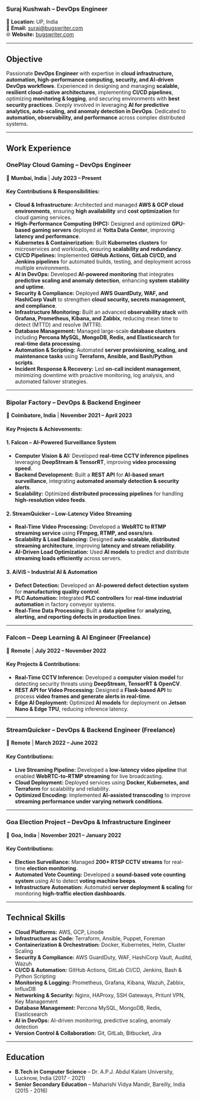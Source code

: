 ### **Suraj Kushwah – DevOps Engineer**  
📍 **Location:** UP, India  
📧 **Email:** [suraj@bugswriter.com](mailto:suraj@bugswriter.com)  
🌐 **Website:** [bugswriter.com](https://bugswriter.com)  

---

## **Objective**  
Passionate **DevOps Engineer** with expertise in **cloud infrastructure, automation, high-performance computing, security, and AI-driven DevOps workflows**. Experienced in designing and managing **scalable, resilient cloud-native architectures**, implementing **CI/CD pipelines**, optimizing **monitoring & logging**, and securing environments with **best security practices**. Deeply involved in leveraging **AI for predictive analytics, auto-scaling, and anomaly detection in DevOps**. Dedicated to **automation, observability, and performance** across complex distributed systems.

---

## **Work Experience**  

### **OnePlay Cloud Gaming – DevOps Engineer**  
📍 **Mumbai, India** | **July 2023 – Present**  

#### **Key Contributions & Responsibilities:**  
- **Cloud & Infrastructure:** Architected and managed **AWS & GCP cloud environments**, ensuring **high availability** and **cost optimization** for cloud gaming services.  
- **High-Performance Computing (HPC):** Designed and optimized **GPU-based gaming servers** deployed at **Yotta Data Center**, improving **latency and performance**.  
- **Kubernetes & Containerization:** Built **Kubernetes clusters** for microservices and workloads, ensuring **scalability and redundancy**.  
- **CI/CD Pipelines:** Implemented **GitHub Actions, GitLab CI/CD, and Jenkins pipelines** for automated builds, testing, and deployment across multiple environments.  
- **AI in DevOps:** Developed **AI-powered monitoring** that integrates **predictive scaling and anomaly detection**, enhancing **system stability and uptime**.  
- **Security & Compliance:** Deployed **AWS GuardDuty, WAF, and HashiCorp Vault** to strengthen **cloud security, secrets management, and compliance**.  
- **Infrastructure Monitoring:** Built an advanced **observability stack** with **Grafana, Prometheus, Kibana, and Zabbix**, reducing mean time to detect (MTTD) and resolve (MTTR).  
- **Database Management:** Managed large-scale **database clusters** including **Percona MySQL, MongoDB, Redis, and Elasticsearch** for **real-time data processing**.  
- **Automation & Scripting:** Automated **server provisioning, scaling, and maintenance tasks** using **Terraform, Ansible, and Bash/Python scripts**.  
- **Incident Response & Recovery:** Led **on-call incident management**, minimizing downtime with proactive monitoring, log analysis, and automated failover strategies.  

---

### **Bipolar Factory – DevOps & Backend Engineer**  
📍 **Coimbatore, India** | **November 2021 – April 2023**  

#### **Key Projects & Achievements:**  

#### **1. Falcon – AI-Powered Surveillance System**  
- **Computer Vision & AI:** Developed **real-time CCTV inference pipelines** leveraging **DeepStream & TensorRT**, improving **video processing speed**.  
- **Backend Development:** Built a **REST API** for **AI-based smart surveillance**, integrating **automated anomaly detection & security alerts**.  
- **Scalability:** Optimized **distributed processing pipelines** for handling **high-resolution video feeds**.  

#### **2. StreamQuicker – Low-Latency Video Streaming**  
- **Real-Time Video Processing:** Developed a **WebRTC to RTMP streaming service** using **FFmpeg, RTMP, and ossrs/srs**.  
- **Scalability & Load Balancing:** Designed **auto-scalable, distributed streaming architecture**, improving **latency and stream reliability**.  
- **AI-Driven Load Optimization:** Used **AI models** to predict and distribute **streaming loads efficiently** across servers.  

#### **3. AiViS – Industrial AI & Automation**  
- **Defect Detection:** Developed an **AI-powered defect detection system** for **manufacturing quality control**.  
- **PLC Automation:** Integrated **PLC controllers** for **real-time industrial automation** in factory conveyor systems.  
- **Real-Time Data Processing:** Built a **data pipeline** for **analyzing, alerting, and reporting defects in production lines**.  

---

### **Falcon – Deep Learning & AI Engineer (Freelance)**  
📍 **Remote** | **July 2022 – November 2022**  

#### **Key Projects & Contributions:**  
- **Real-Time CCTV Inference:** Developed a **computer vision model** for detecting security threats using **DeepStream, TensorRT & OpenCV**.  
- **REST API for Video Processing:** Designed a **Flask-based API** to process **video frames and generate alerts in real-time**.  
- **Edge AI Deployment:** Optimized **AI models** for deployment on **Jetson Nano & Edge TPU**, reducing inference latency.  

---

### **StreamQuicker – DevOps & Backend Engineer (Freelance)**  
📍 **Remote** | **March 2022 – June 2022**  

#### **Key Contributions:**  
- **Live Streaming Pipeline:** Developed a **low-latency video pipeline** that enabled **WebRTC-to-RTMP streaming** for live broadcasting.  
- **Cloud Deployment:** Deployed services using **Docker, Kubernetes, and Terraform** for scalability and reliability.  
- **Optimized Encoding:** Implemented **AI-assisted transcoding** to improve **streaming performance under varying network conditions**.  

---

### **Goa Election Project – DevOps & Infrastructure Engineer**  
📍 **Goa, India** | **November 2021 – January 2022**  

#### **Key Contributions:**  
- **Election Surveillance:** Managed **200+ RTSP CCTV streams** for real-time **election monitoring**.  
- **Automated Vote Counting:** Developed a **sound-based vote counting system** using AI to detect **voting machine beeps**.  
- **Infrastructure Automation:** Automated **server deployment & scaling** for monitoring **high-traffic election dashboards**.  

---

## **Technical Skills**  
- **Cloud Platforms:** AWS, GCP, Linode  
- **Infrastructure as Code:** Terraform, Ansible, Puppet, Foreman  
- **Containerization & Orchestration:** Docker, Kubernetes, Helm, Cluster Scaling  
- **Security & Compliance:** AWS GuardDuty, WAF, HashiCorp Vault, Auditd, Wazuh  
- **CI/CD & Automation:** GitHub Actions, GitLab CI/CD, Jenkins, Bash & Python Scripting  
- **Monitoring & Logging:** Prometheus, Grafana, Kibana, Wazuh, Zabbix, InfluxDB  
- **Networking & Security:** Nginx, HAProxy, SSH Gateways, Pritunl VPN, Key Management  
- **Database Management:** Percona MySQL, MongoDB, Redis, Elasticsearch  
- **AI in DevOps:** AI-driven monitoring, predictive scaling, anomaly detection  
- **Version Control & Collaboration:** Git, GitLab, Bitbucket, Jira  

---

## **Education**  
- **B.Tech in Computer Science** – Dr. A.P.J. Abdul Kalam University, Lucknow, India (2017 - 2021)  
- **Senior Secondary Education** – Maharishi Vidya Mandir, Bareilly, India (2015 - 2016)  